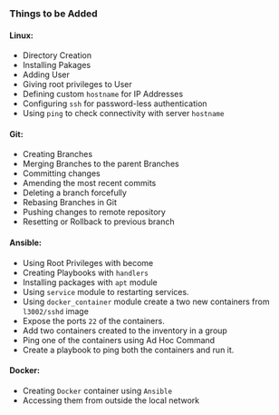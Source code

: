 ### Things to be Added

#### Linux:

  * Directory Creation
  * Installing Pakages
  * Adding User
  * Giving root privileges to User
  * Defining custom `hostname` for IP Addresses
  * Configuring `ssh` for password-less authentication
  * Using `ping` to check connectivity with server `hostname`

#### Git:

  * Creating Branches
  * Merging Branches to the parent Branches
  * Committing changes
  * Amending the most recent commits
  * Deleting a branch forcefully
  * Rebasing Branches in Git
  * Pushing changes to remote repository
  * Resetting or Rollback to previous branch

#### Ansible:

  * Using Root Privileges with become
  * Creating Playbooks with `handlers`
  * Installing packages with `apt` module
  * Using `service` module to restarting services.
  * Using `docker_container` module create a two new containers from `l3002/sshd` image
  * Expose the ports `22` of the containers.
  * Add two containers created to the inventory in a group
  * Ping one of the containers using Ad Hoc Command
  * Create a playbook to ping both the containers and run it.

#### Docker:

  * Creating `Docker` container using `Ansible`
  * Accessing them from outside the local network
